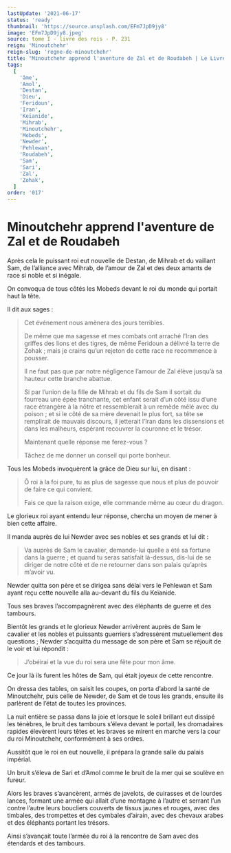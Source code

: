 ```yaml
---
lastUpdate: '2021-06-17'
status: 'ready'
thumbnail: 'https://source.unsplash.com/EFm7JpD9jy8'
image: 'EFm7JpD9jy8.jpeg'
source: tome I - livre des rois - P. 231
reign: 'Minoutchehr'
reign-slug: 'regne-de-minoutchehr'
title: "Minoutchehr apprend l'aventure de Zal et de Roudabeh | Le Livre des Rois | Shâhnâmeh"
tags:
  [
    'âme',
    'Amol',
    'Destan',
    'Dieu',
    'Feridoun',
    'Iran',
    'Keïanide',
    'Mihrab',
    'Minoutchehr',
    'Mobeds',
    'Newder',
    'Pehlewan',
    'Roudabeh',
    'Sam',
    'Sari',
    'Zal',
    'Zohak',
  ]
order: '017'
---
```


# Minoutchehr apprend l'aventure de Zal et de Roudabeh

Après cela le puissant roi eut nouvelle de Destan, de Mihrab et du vaillant Sam, de l’alliance avec Mihrab, de l’amour de Zal et des deux amants de race si noble et si inégale.

On convoqua de tous côtés les Mobeds devant le roi du monde qui portait haut la tête.

Il dit aux sages :

> Cet événement nous amènera des jours terribles.
>
> De même que ma sagesse et mes combats ont arraché l’Iran des griffes des lions et des tigres, de même Feridoun a délivré la terre de Zohak ; mais je crains qu’un rejeton de cette race ne recommence à pousser.
>
> Il ne faut pas que par notre négligence l’amour de Zal élève jusqu’à sa hauteur cette branche abattue.
>
> Si par l’union de la fille de Mihrab et du fils de Sam il sortait du fourreau une épée tranchante, cet enfant serait d’un côté issu d’une race étrangère à la nôtre et ressemblerait à un remède mêlé avec du poison ; et si le côté de sa mère devenait le plus fort, sa tête se remplirait de mauvais discours, il jetterait l’Iran dans les dissensions et dans les malheurs, espérant recouvrer la couronne et le trésor.
>
> Maintenant quelle réponse me ferez-vous ?
>
> Tâchez de me donner un conseil qui porte bonheur.

Tous les Mobeds invoquèrent la grâce de Dieu sur lui, en disant :

> Ô roi à la foi pure, tu as plus de sagesse que nous et plus de pouvoir de faire ce qui convient.
>
> Fais ce que la raison exige, elle commande même au cœur du dragon.

Le glorieux roi ayant entendu leur réponse, chercha un moyen de mener à bien cette affaire.

Il manda auprès de lui Newder avec ses nobles et ses grands et lui dit :

> Va auprès de Sam le cavalier, demande-lui quelle a été sa fortune dans la guerre ; et quand tu seras satisfait là-dessus, dis-lui de se diriger de notre côté et de ne retourner dans son palais qu’après m’avoir vu.

Newder quitta son père et se dirigea sans délai vers le Pehlewan et Sam ayant reçu cette nouvelle alla au-devant du fils du Keïanide.

Tous ses braves l’accompagnèrent avec des éléphants de guerre et des tambours.

Bientôt les grands et le glorieux Newder arrivèrent auprès de Sam le cavalier et les nobles et puissants guerriers s’adressèrent mutuellement des questions ; Newder s’acquitta du message de son père et Sam se réjouit de le voir et lui répondit :

> J’obéirai et la vue du roi sera une fête pour mon âme.

Ce jour là ils furent les hôtes de Sam, qui était joyeux de cette rencontre.

On dressa des tables, on saisit les coupes, on porta d’abord la santé de Minoutchehr, puis celle de Newder, de Sam et de tous les grands, ensuite ils parlèrent de l’état de toutes les provinces.

La nuit entière se passa dans la joie et lorsque le soleil brillant eut dissipé les ténèbres, le bruit des tambours s’éleva devant le portail, les dromadaires rapides élevèrent leurs têtes et les braves se mirent en marche vers la cour du roi Minoutchehr, conformément à ses ordres.

Aussitôt que le roi en eut nouvelle, il prépara la grande salle du palais impérial.

Un bruit s’éleva de Sari et d’Amol comme le bruit de la mer qui se soulève en fureur.

Alors les braves s’avancèrent, armés de javelots, de cuirasses et de lourdes lances, formant une armée qui allait d’une montagne à l’autre et serrant l’un contre l’autre leurs boucliers couverts de tissus jaunes et rouges, avec des timbales, des trompettes et des cymbales d’airain, avec des chevaux arabes et des éléphants portant les trésors.

Ainsi s’avançait toute l’armée du roi à la rencontre de Sam avec des étendards et des tambours.
